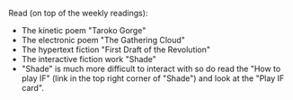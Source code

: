 Read (on top of the weekly readings):

- The kinetic poem "Taroko Gorge"
- The electronic poem "The Gathering Cloud"
- The hypertext fiction "First Draft of the Revolution"
- The interactive fiction work "Shade"
- "Shade" is much more difficult to interact with so do read the "How to play IF" (link in the top right corner of "Shade") and look at the "Play IF card".

